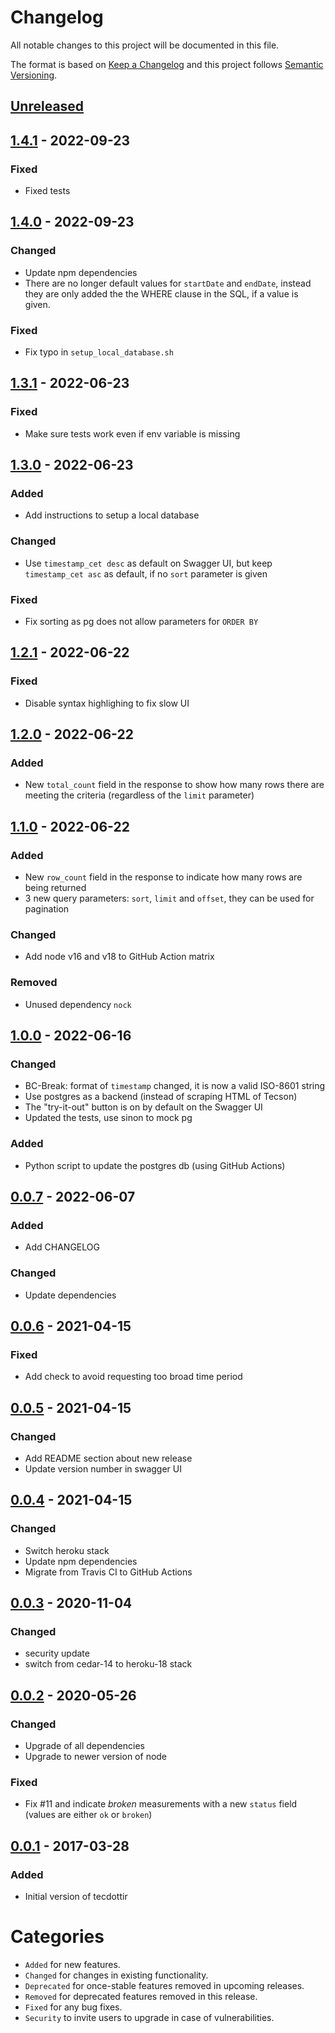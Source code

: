 # Changelog
All notable changes to this project will be documented in this file.

The format is based on [Keep a Changelog](http://keepachangelog.com/) and this project follows [Semantic Versioning](http://semver.org/).

## [Unreleased][unreleased]

## [1.4.1] - 2022-09-23
### Fixed
- Fixed tests

## [1.4.0] - 2022-09-23
### Changed
- Update npm dependencies
- There are no longer default values for `startDate` and `endDate`, instead they are only added the the WHERE clause in the SQL, if a value is given.

### Fixed
- Fix typo in `setup_local_database.sh`

## [1.3.1] - 2022-06-23
### Fixed
- Make sure tests work even if env variable is missing

## [1.3.0] - 2022-06-23
### Added
- Add instructions to setup a local database

### Changed
- Use `timestamp_cet desc` as default on Swagger UI, but keep `timestamp_cet asc` as default, if no `sort` parameter is given

### Fixed
- Fix sorting as pg does not allow parameters for `ORDER BY`

## [1.2.1] - 2022-06-22
### Fixed
- Disable syntax highlighing to fix slow UI

## [1.2.0] - 2022-06-22
### Added
- New `total_count` field in the response to show how many rows there are meeting the criteria (regardless of the `limit` parameter)

## [1.1.0] - 2022-06-22
### Added
- New `row_count` field in the response to indicate how many rows are being returned
- 3 new query parameters: `sort`, `limit` and `offset`, they can be used for pagination

### Changed
- Add node v16 and v18 to GitHub Action matrix

### Removed
- Unused dependency `nock`

## [1.0.0] - 2022-06-16
### Changed
- BC-Break: format of `timestamp` changed, it is now a valid ISO-8601 string
- Use postgres as a backend (instead of scraping HTML of Tecson)
- The "try-it-out" button is on by default on the Swagger UI
- Updated the tests, use sinon to mock pg

### Added
- Python script to update the postgres db (using GitHub Actions)

## [0.0.7] - 2022-06-07
### Added
- Add CHANGELOG

### Changed
- Update dependencies


## [0.0.6] - 2021-04-15
### Fixed
- Add check to avoid requesting too broad time period


## [0.0.5] - 2021-04-15
### Changed
- Add README section about new release
- Update version number in swagger UI


## [0.0.4] - 2021-04-15
### Changed
- Switch heroku stack
- Update npm dependencies
- Migrate from Travis CI to GitHub Actions


## [0.0.3] - 2020-11-04
### Changed
- security update
- switch from cedar-14 to heroku-18 stack
 

## [0.0.2] - 2020-05-26
### Changed
- Upgrade of all dependencies
- Upgrade to newer version of node

### Fixed
- Fix #11 and indicate _broken_ measurements with a new `status` field (values are either `ok` or `broken`)


## [0.0.1] - 2017-03-28
### Added
- Initial version of tecdottir

# Categories
- `Added` for new features.
- `Changed` for changes in existing functionality.
- `Deprecated` for once-stable features removed in upcoming releases.
- `Removed` for deprecated features removed in this release.
- `Fixed` for any bug fixes.
- `Security` to invite users to upgrade in case of vulnerabilities.

[Unreleased]: https://github.com/metaodi/tecdottir/compare/v1.4.1...HEAD
[1.4.1]: https://github.com/metaodi/tecdottir/compare/v1.4.0...v1.4.1
[1.4.0]: https://github.com/metaodi/tecdottir/compare/v1.3.1...v1.4.0
[1.3.1]: https://github.com/metaodi/tecdottir/compare/v1.3.0...v1.3.1
[1.3.0]: https://github.com/metaodi/tecdottir/compare/v1.2.1...v1.3.0
[1.2.1]: https://github.com/metaodi/tecdottir/compare/v1.2.0...v1.2.1
[1.2.0]: https://github.com/metaodi/tecdottir/compare/v1.1.0...v1.2.0
[1.1.0]: https://github.com/metaodi/tecdottir/compare/v1.0.0...v1.1.0
[1.0.0]: https://github.com/metaodi/tecdottir/compare/v0.0.7...v1.0.0
[0.0.7]: https://github.com/metaodi/tecdottir/compare/v0.0.6...v0.0.7
[0.0.6]: https://github.com/metaodi/tecdottir/compare/v0.0.5...v0.0.6
[0.0.5]: https://github.com/metaodi/tecdottir/compare/v0.0.4...v0.0.5
[0.0.4]: https://github.com/metaodi/tecdottir/compare/v0.0.3...v0.0.4
[0.0.3]: https://github.com/metaodi/tecdottir/compare/v0.0.2...v0.0.3
[0.0.2]: https://github.com/metaodi/tecdottir/compare/v0.0.1...v0.0.2
[0.0.1]: https://github.com/metaodi/tecdottir/releases/tag/v0.0.1
